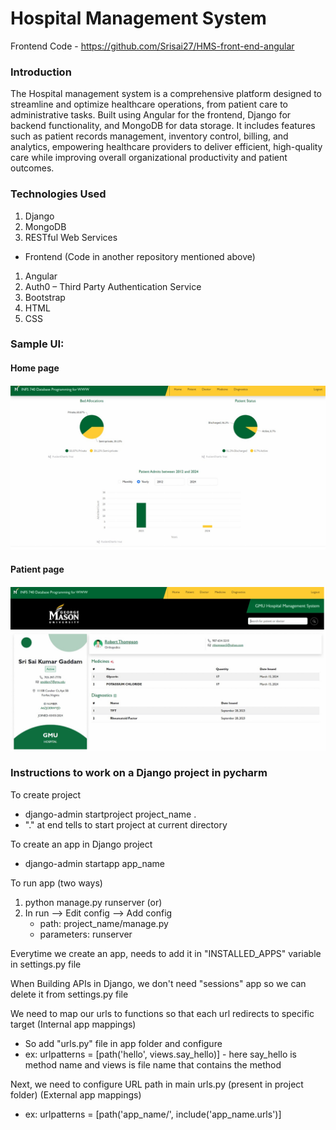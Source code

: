 # Hospital Management System

Frontend Code - https://github.com/Srisai27/HMS-front-end-angular

### Introduction
The Hospital management system is a comprehensive platform designed to streamline and 
optimize healthcare operations, from patient care to administrative tasks. Built using Angular 
for the frontend, Django for backend functionality, and MongoDB for data storage. It includes 
features such as patient records management, inventory control, billing, and analytics, 
empowering healthcare providers to deliver efficient, high-quality care while improving 
overall organizational productivity and patient outcomes.

### Technologies Used 
1) Django
2) MongoDB 
3) RESTful Web Services
- Frontend (Code in another repository mentioned above)
1) Angular 
2) Auth0 – Third Party Authentication Service
3) Bootstrap 
4) HTML 
5) CSS 

### Sample UI:

#### Home page
![img_1.png](img_1.png)

#### Patient page
![img.png](img.png)


### Instructions to work on a Django project in pycharm
To create project
- django-admin startproject project_name . 
- "." at end tells to start project at current directory

To create an app in Django project
- django-admin startapp app_name

To run app (two ways)
1) python manage.py runserver (or)
2) In run --> Edit config --> Add config 
    - path: project_name/manage.py
    - parameters: runserver

Everytime we create an app, needs to add it in "INSTALLED_APPS" variable
in settings.py file

When Building APIs in Django, we don't need "sessions" app so we can delete
it from settings.py file

We need to map our urls to functions so that each url redirects to specific target (Internal app mappings)
- So add "urls.py" file in app folder and configure
- ex: urlpatterns = [path('hello', views.say_hello)] - here say_hello is method name and 
views is file name that contains the method

Next, we need to configure URL path in main urls.py (present in project folder) (External app mappings)
- ex: urlpatterns = [path('app_name/', include('app_name.urls')]
